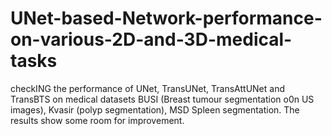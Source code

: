# UNet-based-Network-performance-on-various-2D-and-3D-medical-tasks
checkING the performance of UNet, TransUNet, TransAttUNet and TransBTS on medical datasets BUSI (Breast tumour segmentation o0n US images), Kvasir (polyp segmentation), MSD Spleen segmentation. 
The results show some room for improvement.
